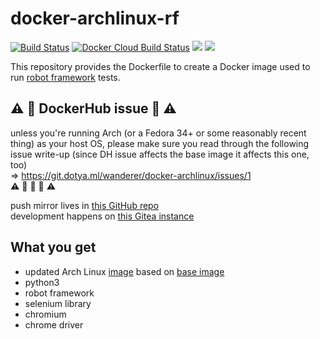 # docker-archlinux-rf

[![Build Status](https://drone.dotya.ml/api/badges/wanderer/docker-archlinux-rf/status.svg?ref=refs/heads/master)](https://drone.dotya.ml/wanderer/docker-archlinux-rf)
[![Docker Cloud Build Status](https://img.shields.io/docker/cloud/build/immawanderer/archlinux-rf)](https://hub.docker.com/r/immawanderer/archlinux-rf/builds)
[![](https://images.microbadger.com/badges/version/immawanderer/archlinux-rf.svg)](https://microbadger.com/images/immawanderer/archlinux-rf)
[![](https://images.microbadger.com/badges/commit/immawanderer/archlinux-rf.svg)](https://microbadger.com/images/immawanderer/archlinux-rf)

This repository provides the Dockerfile to create a Docker image used to run [robot framework](https://robotframework.org) tests.

## :warning: :construction: DockerHub issue :construction: :warning:
unless you're running Arch (or a Fedora 34+ or some reasonably recent thing) as your host OS, please make sure you read through the following issue write-up (since DH issue affects the base image it affects this one, too) \
⇒ https://git.dotya.ml/wanderer/docker-archlinux/issues/1 \
:warning: :construction: :construction: :construction: :warning:

push mirror lives in [this GitHub repo](https://github.com/wULLSnpAXbWZGYDYyhWTKKspEQoaYxXyhoisqHf/docker-archlinux-rf)  
development happens on [this Gitea instance](https://git.dotya.ml/wanderer/docker-archlinux-rf)

## What you get
* updated Arch Linux [image](https://hub.docker.com/r/immawanderer/archlinux) based on [base image](https://hub.docker.com/_/archlinux)
* python3
* robot framework
* selenium library
* chromium
* chrome driver
